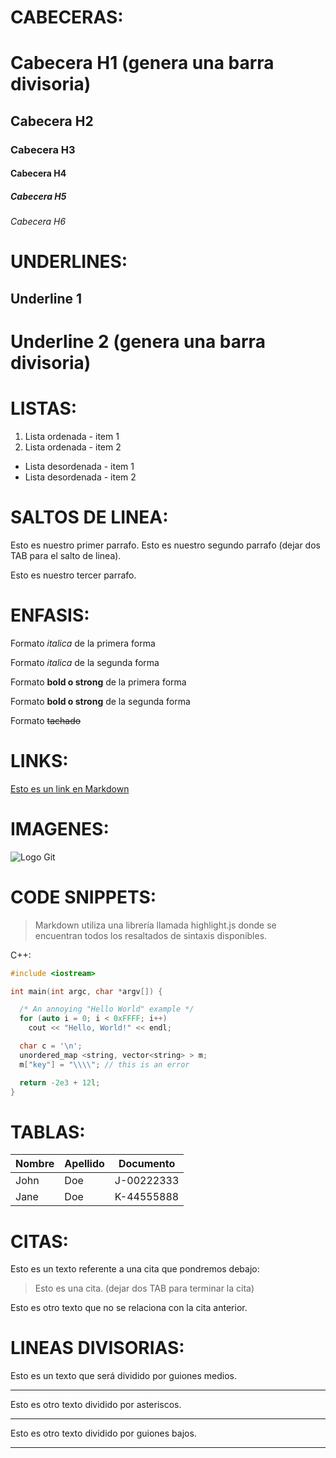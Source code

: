 # CABECERAS:

# Cabecera H1 (genera una barra divisoria)
## Cabecera H2
### Cabecera H3
#### Cabecera H4
##### Cabecera H5
###### Cabecera H6


# UNDERLINES:
Underline 1
-----------
Underline 2 (genera una barra divisoria)
===========

# LISTAS:
1. Lista ordenada - item 1
2. Lista ordenada - item 2

- Lista desordenada - item 1
- Lista desordenada - item 2


# SALTOS DE LINEA:
Esto es nuestro primer parrafo.
Esto es nuestro segundo parrafo (dejar dos TAB para el salto de linea).

Esto es nuestro tercer parrafo.


# ENFASIS:
Formato *italica* de  la primera forma

Formato _italica_ de  la segunda forma

Formato **bold o strong** de la primera forma

Formato __bold o strong__ de la segunda forma

Formato ~~tachado~~


# LINKS:
[Esto es un link en Markdown](http://www.google.com)


# IMAGENES:
![Logo Git](https://git-scm.com/images/logo@2x.png)


# CODE SNIPPETS:
> Markdown utiliza una librería llamada highlight.js donde se encuentran todos los resaltados de sintaxis disponibles.

C++:
```C++
#include <iostream>

int main(int argc, char *argv[]) {

  /* An annoying "Hello World" example */
  for (auto i = 0; i < 0xFFFF; i++)
    cout << "Hello, World!" << endl;

  char c = '\n';
  unordered_map <string, vector<string> > m;
  m["key"] = "\\\\"; // this is an error

  return -2e3 + 12l;
}
```


# TABLAS:
| Nombre | Apellido | Documento |
| ------ | -------- | --------- |
| John | Doe | J-00222333 |
| Jane | Doe | K-44555888 |


# CITAS:
Esto es un texto referente a una cita que pondremos debajo:
> Esto es una cita. (dejar dos TAB para terminar la cita)

Esto es otro texto que no se relaciona con la cita anterior.


# LINEAS DIVISORIAS:
Esto es un texto que será dividido por guiones medios.

---
Esto es otro texto dividido por asteriscos.

***
Esto es otro texto dividido por guiones bajos.

___
